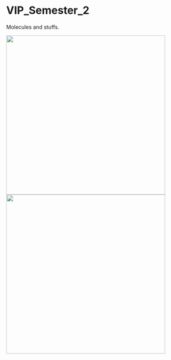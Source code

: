# VIP_Semester_2
Molecules and stuffs.

<img src="https://github.com/tomonarifeehan/VIP_Semester_2/blob/master/salt.png" width="425"/> 
<img src="http://www.arabnews.com/sites/default/files/userimages/17/ann_p16_03022017_ed1-2.jpg" width="425"/>

